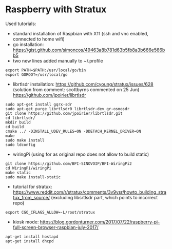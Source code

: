# Raspberry with Stratux 

Used tutorials:

* standard installation of Raspbian with X11 (ssh and vnc enabled, connected to home wifi)
* go installation: https://gist.github.com/simoncos/49463a8b781d63b5fb8a3b666e566bb5
* two new lines added manually to ~/.profile

```
export PATH=$PATH:/usr/local/go/bin
export GOROOT=/usr/local/go
```

* librtlsdr installation: 
https://github.com/cyoung/stratux/issues/628 (solution from comment: scottbyrns commented on 25 Jun)
https://github.com/jpoirier/librtlsdr
```
sudo apt-get install gqrx-sdr
sudo apt-get purge librtlsdr0 librtlsdr-dev gr-osmosdr
git clone https://github.com/jpoirier/librtlsdr.git
cd librtlsdr/
mkdir build
cd build
cmake ../ -DINSTALL_UDEV_RULES=ON -DDETACH_KERNEL_DRIVER=ON
make
sudo make install
sudo ldconfig
```
* wiringPi (using for as original repo does not allow to build static)

```
git clone https://github.com/BPI-SINOVOIP/BPI-WiringPi2
cd WiringPi/wiringPi 
make static 
sudo make install-static
```


* tutorial for stratux: https://www.reddit.com/r/stratux/comments/3v9vsr/howto_building_stratux_from_source/ (excluding libsrtlsdr part, which points to incorrect repo)
```
export CGO_CFLAGS_ALLOW=-L/root/stratux
```

* kiosk mode: https://blog.gordonturner.com/2017/07/22/raspberry-pi-full-screen-browser-raspbian-july-2017/
```
apt-get install hostapd
apt-get install dhcpd
```

